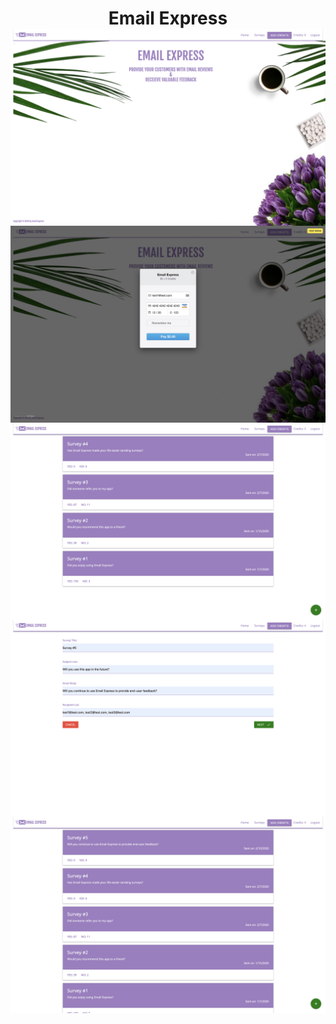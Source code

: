 <div align=center>
    <h1 align=center>
        Email Express
        <br>
        <img align=center src="https://github.com/neekyo/Email-Express/blob/master/client/src/assets/preview1.png">
        <img align=center src="https://github.com/neekyo/Email-Express/blob/master/client/src/assets/preview2.png">
        <img align=center src="https://github.com/neekyo/Email-Express/blob/master/client/src/assets/preview3.png">
        <img align=center src="https://github.com/neekyo/Email-Express/blob/master/client/src/assets/preview4.png">
        <img align=center src="https://github.com/neekyo/Email-Express/blob/master/client/src/assets/preview5.png">
    </h1>
</div>
